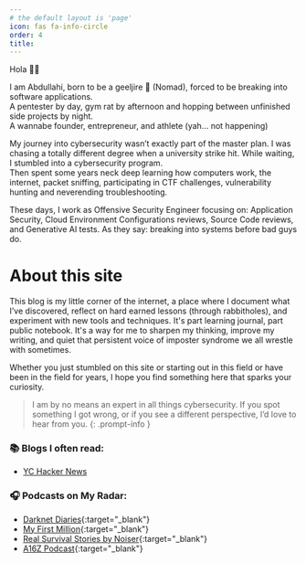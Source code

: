 ```yaml
---
# the default layout is 'page'
icon: fas fa-info-circle
order: 4
title: 
---
```


Hola 👋🏼 

I am Abdullahi, born to be a geeljire 🐪 (Nomad), forced to be breaking into software applications.\
A pentester by day, gym rat by afternoon and hopping between unfinished side projects by night.\
A wannabe founder, entrepreneur, and athlete (yah… not happening)

My journey into cybersecurity wasn’t exactly part of the master plan. I was chasing a totally different degree when a university strike hit. While waiting, I stumbled into a cybersecurity program.\
Then spent some years neck deep learning how computers work, the internet, packet sniffing, participating in CTF challenges, vulnerability hunting and neverending troubleshooting.

These days, I work as Offensive Security Engineer focusing on: Application Security, Cloud Environment Configurations reviews, Source Code reviews, and Generative AI tests. As they say: breaking into systems before bad guys do.

# About this site

This blog is my little corner of the internet, a place where I document what I’ve discovered, reflect on hard earned lessons (through rabbitholes), and experiment with new tools and techniques. It's part learning journal, part public notebook. It's a way for me to sharpen my thinking, improve my writing, and quiet that persistent voice of imposter syndrome we all wrestle with sometimes. 

Whether you just stumbled on this site or starting out in this field or have been in the field for years, I hope you find something here that sparks your curiosity.

> I am by no means an expert in all things cybersecurity. If you spot something I got wrong, or if you see a different perspective, I’d love to hear from you.
{: .prompt-info }

### 📚 Blogs I often read:
- [YC Hacker News](https://news.ycombinator.com/)

### 🎧 Podcasts on My Radar:
- [Darknet Diaries](https://darknetdiaries.com/){:target="_blank"}
- [My First Million](https://mfmpod.com){:target="_blank"}
- [Real Survival Stories by Noiser](https://noiser.com/real-survival-stories){:target="_blank"}
- [A16Z Podcast](https://a16z.com/podcasts/){:target="_blank"}
